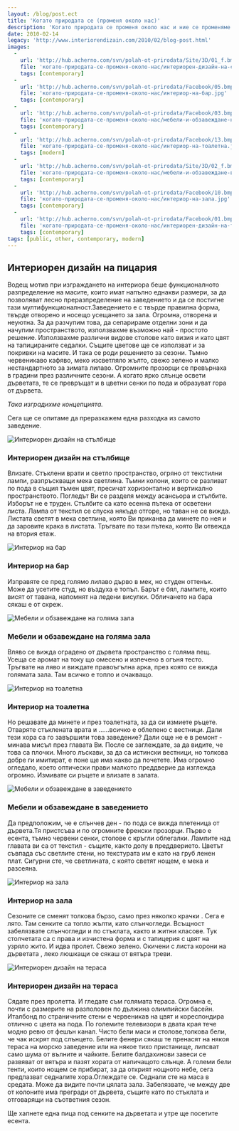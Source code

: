 ```yaml
---
layout: /blog/post.ect
title: 'Когато природата се (променя около нас)'
description: 'Когато природата се променя около нас и ние се променяме заедно с нея. Независимо дали го искаме или не времето, влияе на настроенията ни. Меним си и настроението, меним си и плановете  в зависимост дали е горещ и безгрижен слънчев ден или навъсено сиво небе се изсипва върху нас. '
date: 2010-02-14
legacy: 'http://www.interiorendizain.com/2010/02/blog-post.html'
images:
  -
    url: 'http://hub.acherno.com/svn/polah-ot-prirodata/Site/3D/01_f.bmp'
    file: 'когато-природата-се-променя-около-нас/интериорен-дизайн-на-стълбище.jpg'
    tags: [contemporary]
  -
    url: 'http://hub.acherno.com/svn/polah-ot-prirodata/Facebook/05.bmp'
    file: 'когато-природата-се-променя-около-нас/интериор-на-бар.jpg'
    tags: [contemporary]
  -
    url: 'http://hub.acherno.com/svn/polah-ot-prirodata/Facebook/03.bmp'
    file: 'когато-природата-се-променя-около-нас/мебели-и-обзавеждане-на-голяма-зала.jpg'
    tags: [contemporary]
  -
    url: 'http://hub.acherno.com/svn/polah-ot-prirodata/Facebook/13.bmp'
    file: 'когато-природата-се-променя-около-нас/интериор-на-тоалетна.jpg'
    tags: [modern]
  -
    url: 'http://hub.acherno.com/svn/polah-ot-prirodata/Site/3D/02_f.bmp'
    file: 'когато-природата-се-променя-около-нас/мебели-и-обзавеждане-в-заведението.jpg'
    tags: [contemporary]
  -
    url: 'http://hub.acherno.com/svn/polah-ot-prirodata/Facebook/10.bmp'
    file: 'когато-природата-се-променя-около-нас/интериор-на-зала.jpg'
    tags: [contemporary]
  -
    url: 'http://hub.acherno.com/svn/polah-ot-prirodata/Facebook/01.bmp'
    file: 'когато-природата-се-променя-около-нас/интериорен-дизайн-на-тераса.jpg'
    tags: [contemporary]
tags: [public, other, contemporary, modern]
---
```

## **Интериорен дизайн** на пицария
Водещ мотив при изграждането на интериора беше функционалното разпределение на масите, които имат напълно еднакви размери, за да позволяват лесно преразпределение на заведението и да се постигне тази мултифункционалност.Заведението е с твърде правилна форма, твърде отворено и носещо усещането за зала. Огромна, отворена и неуютна. За да разчупим това, да сепарираме отделни зони и да начупим пространството, използвахме възможно най - простото решение. Използвахме различни видове столове като визия и като цвят на тапицираните седалки. Същите цветове ще се използват и за покривки на масите. И така се роди решението за сезони. Тъмно червеникаво кафяво, меко изсветляло жълто, свежо зелено и малко нестандартното за зимата лилаво. Огромните прозорци се превърнаха в градини през различните сезони. А когато ярко слънце освети дърветата, те се превръщат и в цветни сенки по пода и образуват гора от дървета.

*Така изградихме концепцията.*

Сега ще се опитаме да преразкажем една разходка из самото заведениe.

![Интериорен дизайн на стълбище](когато-природата-се-променя-около-нас/интериорен-дизайн-на-стълбище.jpg)
### Интериорен дизайн на **стълбище**

Влизате. Стъклени врати и светло пространство, огряно от текстилни лампи, разпръскващи мека светлина. Тъмни колони, които се разливат по пода в същия тъмен цвят, пресичат хоризонтално и вертикално пространството. Погледът Ви се разделя между асансьора и стълбите. Изборът не е труден. Стълбите са като есенна пътека от осветени листа. Лампа от текстил се спуска някъде отгоре, но таван не се вижда. Листата светят в мека светлина, която  Ви приканва да минете по нея и да заровите крака в листата. Тръгвате по тази пътека, която Ви отвежда на втория етаж.

![Интериор на бар](когато-природата-се-променя-около-нас/интериор-на-бар.jpg)
### Интериор на **бар**

Изправяте се пред голямо лилаво дърво в мек, но студен оттенък. Може да усетите студ, но въздуха е топъл. Барът е бял, лампите, които висят от тавана, напомнят на ледени висулки. Обличането на бара сякаш е от скреж.

![Мебели и обзавеждане на голяма зала](когато-природата-се-променя-около-нас/мебели-и-обзавеждане-на-голяма-зала.jpg)
### Мебели и обзавеждане на **голяма зала**

Вляво се вижда оградено от дървета пространство с голяма пещ. Усеща се аромат на току що омесено и изпечено в огъня тесто. Тръгвате на ляво и виждате правоъгълна арка, през която се вижда голямата зала. Там всичко е топло и очакващо.

![Интериор на тоалетна](когато-природата-се-променя-около-нас/интериор-на-тоалетна.jpg)
### Интериор на **тоалетна**

Но решавате да минете и през тоалетната, за да си измиете ръцете. Отваряте стъклената врата и ……всичко е облепено с вестници. Дали тези хора са го завършили това заведение? Дали още не е в ремонт - минава мисъл през главата Ви. После се заглеждате, за да видите, че това са плочки. Много лъскави, за да са истински вестници, но толкова добре ги имитират, е поне ще има какво да почетете. Има огромно огледало, което оптически прави малкото преддверие да изглежда огромно. Измивате си ръцете и влизате в залата.

![Мебели и обзавеждане в заведението](когато-природата-се-променя-около-нас/мебели-и-обзавеждане-в-заведението.jpg)
### Мебели и обзавеждане в **заведението**

Да предположим, че е слънчев ден - по пода се вижда плетеница от дървета.Тя пристсъва и по огромните френски прозорци. Първо е есента, тъмно червени сенки, столове с кръгли облегалки. Лампите над главата ви са от текстил - същите, както долу в преддверието. Цветът съвпада със светлите стени, но текстурата им е като на груб ленен плат. Сигурни сте, че светлината, с която светят нощем, е мека и разсеяна.

![Интериор на зала](когато-природата-се-променя-около-нас/интериор-на-зала.jpg)
### Интериор на **зала**

Сезоните се сменят толкова бързо, само през няколко крачки . Сега е лято. Там сенките са топло жълти, като слънчогледи. Всъщност забелязвате слънчогледи  и по стъклата, както и житни класове. Тук столчетата са с права и изчистена форма и с тапицерия с цвят на узряло жито. И идва пролет. Свежо зелено. Окичени с листа корони на дърветата , леко люшкащи се сякаш от вятъра треви.

![Интериорен дизайн на тераса](когато-природата-се-променя-около-нас/интериорен-дизайн-на-тераса.jpg)
### Интериорен дизайн на **тераса**

Сядате през пролетта. И гледате съм голямата тераса. Огромна е, почти с размерите на разполовен по дължина олимпийски басейн. Италбонд по страничните стени е червеникав на цвят и кореспондира отлично с цвета на пода. По големите телевизори в двата края тече модно ревю от фешън канал. Чисто бели маси и столове,толкова бели, че чак искрят под слънцето. Белите фенери сякаш те пренасят на някоя тераса на морско заведение или на някое тихо пристанище, липсват само шума от вълните и чайките. Белите балдахинови завеси се развяват от вятъра и пазят хората от напичащото слънце. А големи бели тенти, които нощем се прибират, за да открият нощното небе, сега предпазват седналите хора.Оглеждате се. Седнали сте на маса в средата. Може да видите почти цялата зала. Забелязвате, че между две от колоните има прегради от дървета, същите като по стъклата и отговарящи на съответния сезон.

Ще хапнете една пица под сенките на дърветата и утре ще посетите есента.

